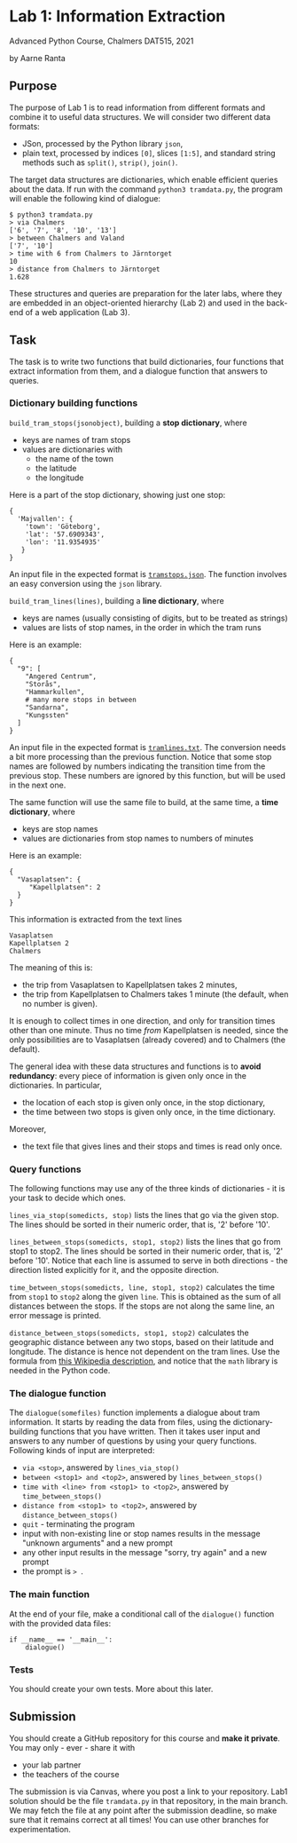 # Lab 1: Information Extraction

Advanced Python Course, Chalmers DAT515, 2021

by Aarne Ranta


## Purpose

The purpose of Lab 1 is to read information from different formats and combine it to useful data structures.
We will consider two different data formats:
- JSon, processed by the Python library `json`,
- plain text, processed by indices `[0]`, slices `[1:5]`, and standard string methods such as `split()`, `strip()`, `join()`.


The target data structures are dictionaries, which enable efficient queries about the data.
If run with the command `python3 tramdata.py`, the program will enable the following kind of dialogue:

    $ python3 tramdata.py 
    > via Chalmers
    ['6', '7', '8', '10', '13']
    > between Chalmers and Valand
    ['7', '10']
    > time with 6 from Chalmers to Järntorget
    10
    > distance from Chalmers to Järntorget
    1.628

These structures and queries are preparation for the later labs, where they are embedded in an object-oriented hierarchy (Lab 2) and used in the back-end of a web application (Lab 3).


## Task

The task is to write two functions that build dictionaries, four functions that extract information from them, and a dialogue function that answers to queries.

### Dictionary building functions

`build_tram_stops(jsonobject)`, building a **stop dictionary**, where

* keys are names of tram stops
* values are dictionaries with
    * the name of the town
    * the latitude
	* the longitude

Here is a part of the stop dictionary, showing just one stop:

    {
      'Majvallen': {
        'town': 'Göteborg',
        'lat': '57.6909343',
	    'lon': '11.9354935'
       }
    }

An input file in the expected format is [`tramstops.json`](../data/tramstops.json).
The function involves an easy conversion using the `json` library.

`build_tram_lines(lines)`, building a **line dictionary**, where

- keys are names (usually consisting of digits, but to be treated as strings)
- values are lists of stop names, in the order in which the tram runs

Here is an example:

    {
      "9": [
        "Angered Centrum",
        "Storås",
        "Hammarkullen",
	    # many more stops in between
        "Sandarna",
        "Kungssten"
      ]
    }
	
An input file in the expected format is
[`tramlines.txt`](../data/tramlines.txt).
The conversion needs a bit more processing than the previous function.
Notice that some stop names are followed by numbers indicating the transition time from the previous stop.
These numbers are ignored by this function, but will be used in the next one.

The same function will use the same file to build, at the same time, a
**time dictionary**, where

  - keys are stop names
  - values are dictionaries from stop names to numbers of minutes

Here is an example:

    {
      "Vasaplatsen": {
         "Kapellplatsen": 2
      }
    }

This information is extracted from the text lines

    Vasaplatsen
    Kapellplatsen 2
    Chalmers

The meaning of this is:

- the trip from Vasaplatsen to Kapellplatsen takes 2 minutes,
- the trip from Kapellplatsen to Chalmers takes 1 minute (the default, when no number is given).

It is enough to collect times in one direction, and only for transition times other than one minute.
Thus no time *from* Kapellplatsen is needed, since the only possibilities are to Vasaplatsen (already covered) and to Chalmers (the default).

The general idea with these data structures and functions is to **avoid redundancy**: every piece of information is given only once in the dictionaries.
In particular,

- the location of each stop is given only once, in the stop dictionary,
- the time between two stops is given only once, in the time dictionary.

Moreover,

- the text file that gives lines and their stops and times is read only once.



### Query functions

The following functions may use any of the three kinds of dictionaries - it is your task to decide which ones.

`lines_via_stop(somedicts, stop)` lists the lines that go via the given stop.
The lines should be sorted in their numeric order, that is, '2' before '10'.

`lines_between_stops(somedicts, stop1, stop2)` lists the lines that go from stop1 to stop2.
The lines should be sorted in their numeric order, that is, '2' before '10'.
Notice that each line is assumed to serve in both directions - the direction listed explicitly for it, and the opposite direction.

`time_between_stops(somedicts, line, stop1, stop2)` calculates the time from `stop1` to `stop2` along the given `line`. This is obtained as the sum of all distances between the stops. If the stops are not along the same line, an error message is printed.

`distance_between_stops(somedicts, stop1, stop2)` calculates the geographic distance between any two stops, based on their latitude and longitude.
The distance is hence not dependent on the tram lines.
Use the formula from [this Wikipedia description](https://en.wikipedia.org/wiki/Geographical_distance#Spherical_Earth_projected_to_a_plane), and notice that the `math` library is needed in the Python code.


### The dialogue function

The `dialogue(somefiles)` function implements a dialogue about tram information.
It starts by reading the data from files, using the dictionary-building functions that you have written.
Then it takes user input and answers to any number of questions by using your query functions.
Following kinds of input are interpreted:

- `via <stop>`, answered by `lines_via_stop()`
- `between <stop1> and <top2>`, answered by `lines_between_stops()`
- `time with <line> from <stop1> to <top2>`, answered by `time_between_stops()`
- `distance from <stop1> to <top2>`, answered by `distance_between_stops()`
- `quit` - terminating the program
- input with non-existing line or stop names results in the message "unknown arguments" and a new prompt
- any other input results in the message "sorry, try again" and a new prompt
- the prompt is `> `.


### The main function

At the end of your file, make a conditional call of the `dialogue()` function with the provided data files:

    if __name__ == '__main__':
        dialogue()


### Tests

You should create your own tests.
More about this later.


## Submission

You should create a GitHub repository for this course and **make it private**.
You may only - ever - share it with

- your lab partner
- the teachers of the course

The submission is via Canvas, where you post a link to your repository.
Lab1 solution should be the file `tramdata.py` in that repository, in the main branch.
We may fetch the file at any point after the submission deadline, so make sure that it remains correct at all times!
You can use other branches for experimentation.





